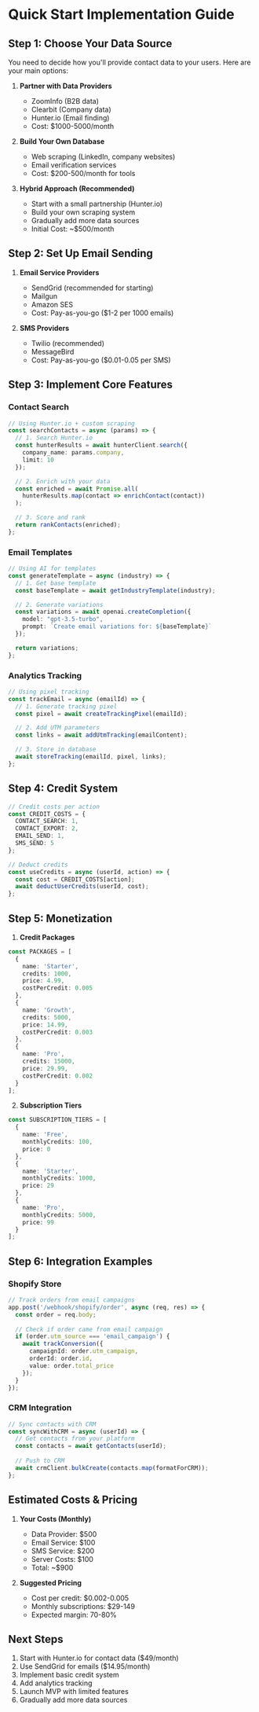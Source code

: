 # Quick Start Implementation Guide

## Step 1: Choose Your Data Source

You need to decide how you'll provide contact data to your users. Here are your main options:

1. **Partner with Data Providers**
   - ZoomInfo (B2B data)
   - Clearbit (Company data)
   - Hunter.io (Email finding)
   - Cost: $1000-5000/month

2. **Build Your Own Database**
   - Web scraping (LinkedIn, company websites)
   - Email verification services
   - Cost: $200-500/month for tools

3. **Hybrid Approach (Recommended)**
   - Start with a small partnership (Hunter.io)
   - Build your own scraping system
   - Gradually add more data sources
   - Initial Cost: ~$500/month

## Step 2: Set Up Email Sending

1. **Email Service Providers**
   - SendGrid (recommended for starting)
   - Mailgun
   - Amazon SES
   - Cost: Pay-as-you-go ($1-2 per 1000 emails)

2. **SMS Providers**
   - Twilio (recommended)
   - MessageBird
   - Cost: Pay-as-you-go ($0.01-0.05 per SMS)

## Step 3: Implement Core Features

### Contact Search
```typescript
// Using Hunter.io + custom scraping
const searchContacts = async (params) => {
  // 1. Search Hunter.io
  const hunterResults = await hunterClient.search({
    company_name: params.company,
    limit: 10
  });

  // 2. Enrich with your data
  const enriched = await Promise.all(
    hunterResults.map(contact => enrichContact(contact))
  );

  // 3. Score and rank
  return rankContacts(enriched);
};
```

### Email Templates
```typescript
// Using AI for templates
const generateTemplate = async (industry) => {
  // 1. Get base template
  const baseTemplate = await getIndustryTemplate(industry);

  // 2. Generate variations
  const variations = await openai.createCompletion({
    model: "gpt-3.5-turbo",
    prompt: `Create email variations for: ${baseTemplate}`
  });

  return variations;
};
```

### Analytics Tracking
```typescript
// Using pixel tracking
const trackEmail = async (emailId) => {
  // 1. Generate tracking pixel
  const pixel = await createTrackingPixel(emailId);

  // 2. Add UTM parameters
  const links = await addUtmTracking(emailContent);

  // 3. Store in database
  await storeTracking(emailId, pixel, links);
};
```

## Step 4: Credit System

```typescript
// Credit costs per action
const CREDIT_COSTS = {
  CONTACT_SEARCH: 1,
  CONTACT_EXPORT: 2,
  EMAIL_SEND: 1,
  SMS_SEND: 5
};

// Deduct credits
const useCredits = async (userId, action) => {
  const cost = CREDIT_COSTS[action];
  await deductUserCredits(userId, cost);
};
```

## Step 5: Monetization

1. **Credit Packages**
```typescript
const PACKAGES = [
  {
    name: 'Starter',
    credits: 1000,
    price: 4.99,
    costPerCredit: 0.005
  },
  {
    name: 'Growth',
    credits: 5000,
    price: 14.99,
    costPerCredit: 0.003
  },
  {
    name: 'Pro',
    credits: 15000,
    price: 29.99,
    costPerCredit: 0.002
  }
];
```

2. **Subscription Tiers**
```typescript
const SUBSCRIPTION_TIERS = [
  {
    name: 'Free',
    monthlyCredits: 100,
    price: 0
  },
  {
    name: 'Starter',
    monthlyCredits: 1000,
    price: 29
  },
  {
    name: 'Pro',
    monthlyCredits: 5000,
    price: 99
  }
];
```

## Step 6: Integration Examples

### Shopify Store
```typescript
// Track orders from email campaigns
app.post('/webhook/shopify/order', async (req, res) => {
  const order = req.body;
  
  // Check if order came from email campaign
  if (order.utm_source === 'email_campaign') {
    await trackConversion({
      campaignId: order.utm_campaign,
      orderId: order.id,
      value: order.total_price
    });
  }
});
```

### CRM Integration
```typescript
// Sync contacts with CRM
const syncWithCRM = async (userId) => {
  // Get contacts from your platform
  const contacts = await getContacts(userId);
  
  // Push to CRM
  await crmClient.bulkCreate(contacts.map(formatForCRM));
};
```

## Estimated Costs & Pricing

1. **Your Costs (Monthly)**
   - Data Provider: $500
   - Email Service: $100
   - SMS Service: $200
   - Server Costs: $100
   - Total: ~$900

2. **Suggested Pricing**
   - Cost per credit: $0.002-0.005
   - Monthly subscriptions: $29-149
   - Expected margin: 70-80%

## Next Steps

1. Start with Hunter.io for contact data ($49/month)
2. Use SendGrid for emails ($14.95/month)
3. Implement basic credit system
4. Add analytics tracking
5. Launch MVP with limited features
6. Gradually add more data sources 